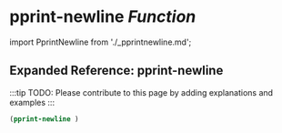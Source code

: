 # **pprint-newline** *Function*

import PprintNewline from './_pprintnewline.md';

<PprintNewline />

## Expanded Reference: pprint-newline

:::tip
TODO: Please contribute to this page by adding explanations and examples
:::

```lisp
(pprint-newline )
```
